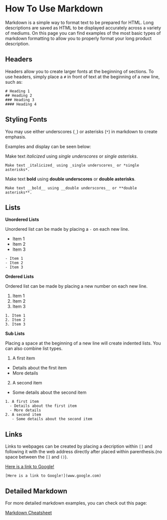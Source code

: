 # How To Use Markdown
Markdown is a simple way to format text to be prepared for HTML. Long descriptions are saved as HTML to be displayed accurately across a variety of mediums. On this page you can find examples of the most basic types of markdown formatting to allow you to properly format your long product description.

## Headers
Headers allow you to create larger fonts at the beginning of sections. To use headers, simply place a `#` in front of text at the beginning of a new line, such as:
```
# Heading 1
## Heading 2
### Heading 3
#### Heading 4
```

## Styling Fonts
You may use either underscores (`_`) or asterisks (`*`) in markdown to create emphasis.

Examples and display can be seen below:

Make text _italicized_ using _single underscores_ or *single asterisks*.

`Make text _italicized_ using _single underscores_ or *single asterisks*.`

Make text __bold__ using __double underscores__ or **double asterisks**.

`Make text __bold__ using __double underscores__ or **double asterisks**.`

## Lists
**Unordered Lists**

Unordered list can be made by placing a `-` on each new line.
- Item 1
- Item 2
- Item 3
```
- Item 1
- Item 2
- Item 3
```

**Ordered Lists**

Ordered list can be made by placing a new number on each new line.
1. Item 1
2. Item 2
3. Item 3
```
1. Item 1
2. Item 2
3. Item 3
```

**Sub Lists**

Placing a space at the beginning of a new line will create indented lists. You can also combine list types.
1. A first item
  - Details about the first item
  - More details
2. A second item
  - Some details about the second item
```
1. A first item
  - Details about the first item
  - More details
2. A second item
   - Some details about the second item
```

## Links
Links to webpages can be created by placing a decription within `[]` and following it with the web address directly after placed within parenthesis.(no space between the `[]` and `()`).

[Here is a link to Google!](www.google.com)

`[Here is a link to Google!](www.google.com)`

## Detailed Markdown
For more detailed markdown examples, you can check out this page:

[Markdown Cheatsheet](https://github.com/adam-p/markdown-here/wiki/Markdown-Cheatsheet)